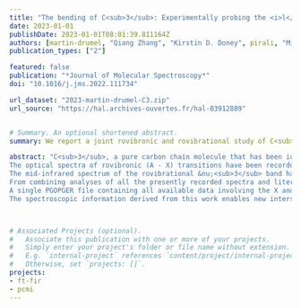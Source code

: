 ```yaml
---
title: "The bending of C<sub>3</sub>: Experimentally probing the <i>l</i>-type doubling and resonance"
date: 2023-01-01
publishDate: 2023-01-01T08:01:39.811164Z
authors: [martin-drumel, "Qiang Zhang", "Kirstin D. Doney", pirali, "Michel Vervloet", "Dennis Tokaryk",  "Colin Western", "Harold Linnartz", "Yang Chen", "Dongfeng Zhao"]
publication_types: ["2"]

featured: false
publication: "*Journal of Molecular Spectroscopy*"
doi: "10.1016/j.jms.2022.111734"

url_dataset: "2023-martin-drumel-C3.zip"
url_source: "https://hal.archives-ouvertes.fr/hal-03912889"


# Summary. An optional shortened abstract.
summary: We report a joint rovibronic and rovibrational study of C<sub>3</sub>.

abstract: "C<sub>3</sub>, a pure carbon chain molecule that has been identified in different astronomical environments, is considered a good probe of kinetic temperatures through observation of transitions involving its low-lying bending mode (&nu;<sub>2</sub>) in its ground electronic state. The present laboratory work aims to investigate this bending mode with multiple quanta of excitation by combining recordings of high resolution optical and infrared spectra of C<sub>3</sub> produced in discharge experiments. 
The optical spectra of rovibronic (A - X) transitions have been recorded by laser induced fluorescence spectroscopy using a single longitude mode optical parametric oscillator as narrow bandwidth laser source at the University of Science and Technology of China. 36 bands originating from X(0*v*<sub>2</sub>0), *v*<sub>2</sub> = 0-5, are assigned. 
The mid-infrared spectrum of the rovibrational &nu;<sub>3</sub> band has been recorded by Fourier-transform infrared spectroscopy using a globar source on the AILES beamline of the SOLEIL synchrotron facility. The spectrum reveals hot bands involving up to 5 quanta of excitation in &nu;<sub>2</sub>.  
From combining analyses of all the presently recorded spectra and literature data, accurate rotational parameters and absolute energy levels of C<sub>3</sub>, in particular for states involving the bending mode, are determined.  
A single PGOPGER file containing all available data involving the X and Astates (literature and present study) is used to fit all the data.
The spectroscopic information derived from this work enables new interstellar searches for C<sub>3</sub>, not only in the infrared and optical regions investigated here but also notably in the &nu;<sub>2</sub> band region (around 63 cm<sup>-1</sup>) where vibrational satellites can now be accurately predicted. This makes C<sub>3</sub> a universal diagnostic tool to study very different astronomical environments, from dark and dense to translucent clouds. "



# Associated Projects (optional).
#   Associate this publication with one or more of your projects.
#   Simply enter your project's folder or file name without extension.
#   E.g. `internal-project` references `content/project/internal-project/index.md`.
#   Otherwise, set `projects: []`.
projects:
- ft-fir
- pcmi
---
```


